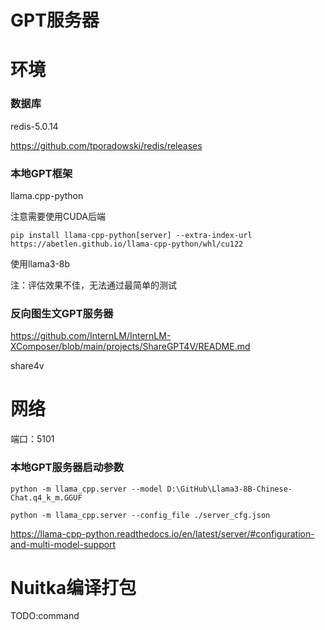 # GPT服务器

# 环境

### 数据库

redis-5.0.14

https://github.com/tporadowski/redis/releases

### 本地GPT框架

llama.cpp-python

注意需要使用CUDA后端

```
pip install llama-cpp-python[server] --extra-index-url https://abetlen.github.io/llama-cpp-python/whl/cu122
```

使用llama3-8b

注：评估效果不佳，无法通过最简单的测试

### 反向图生文GPT服务器

https://github.com/InternLM/InternLM-XComposer/blob/main/projects/ShareGPT4V/README.md

share4v

# 网络

端口：5101

### 本地GPT服务器启动参数

```
python -m llama_cpp.server --model D:\GitHub\Llama3-8B-Chinese-Chat.q4_k_m.GGUF
```

```
python -m llama_cpp.server --config_file ./server_cfg.json
```

https://llama-cpp-python.readthedocs.io/en/latest/server/#configuration-and-multi-model-support

# Nuitka编译打包

TODO:command
